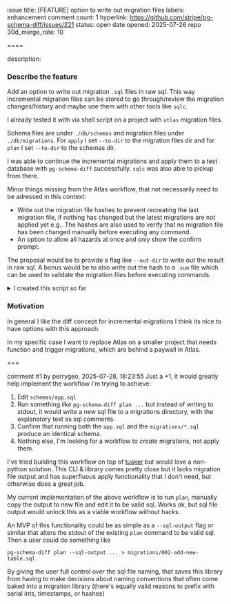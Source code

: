issue title: [FEATURE] option to write out migration files
labels: enhancement
comment count: 1
hyperlink: https://github.com/stripe/pg-schema-diff/issues/221
status: open
date opened: 2025-07-26
repo 30d_merge_rate: 10

====

description:
### Describe the feature
Add an option to write out migration `.sql` files in raw sql. This way incremental migration files can be stored to go through/review the migration changes/history and maybe use them with other tools like `sqlc`.

I already tested it with via shell script on a project with `atlas` migration files.

Schema files are under `./db/schemas` and migration files under `./db/migrations`. For `apply` I set `--to-dir` to the migration files dir and for `plan` I set `--to-dir` to the schemas dir.

I was able to continue the incremental migrations and apply them to a test database with `pg-schema-diff` successfully. `sqlc` was also able to pickup from there.

Minor things missing from the Atlas workflow, that not necessarily need to be adressed in this context:
- Write out the migration file hashes to prevent recreating the last migration file, if nothing has changed but the latest migrations are not applied yet e.g.. The hashes are also used to verify that no migration file has been changed manually before executing any command.
- An option to allow all hazards at once and only show the confirm prompt.

The proposal would be to provide a flag like `--out-dir` to write out the result in raw sql. A bonus would be to also write out the hash to a `.sum` file which can be used to validate the migration files before executing commands.

<details>

<summary><italic>I created this script so far</italic></summary>

```sh
#!/bin/bash

set -e

if [ ! -f ".env" ]; then
    echo "Error: .env file not found!"
    exit 1
fi

set -a
source .env
set +a

if [ $# -eq 0 ]; then
    echo "Runs pg-schema-diff <command> with arguments based on .env"
    echo ""
    echo "Usage:"
    echo "  $0 <command> [additional_args...]"
    echo ""
    echo "Available commands:"
    echo "  apply    Migrate your database to the match the inputted schema (apply the schema to the database)"
    echo "  plan     Generate the diff between two databases and the SQL to get from one to the other"
    exit 1
fi

COMMAND=$1
shift

POSTGRES_DNS=postgres://${DB_USER}:${DB_PASS}@${DB_HOST}/${DB_NAME}

SCHEMAS_DIR=./db/schemas
MIGRATIONS_DIR=./db/migrations

ALLOWED_HAZARDS=ACQUIRES_ACCESS_EXCLUSIVE_LOCK,\
ACQUIRES_SHARE_LOCK,\
ACQUIRES_SHARE_ROW_EXCLUSIVE_LOCK,\
CORRECTNESS,\
DELETES_DATA,\
HAS_UNTRACKABLE_DEPENDENCIES,\
INDEX_BUILD,\
INDEX_DROPPED,\
IMPACTS_DATABASE_PERFORMANCE,\
IS_USER_GENERATED,\
UPGRADING_EXTENSION_VERSION,\
AUTHZ_UPDATE

case $COMMAND in
    "apply")
        pg-schema-diff apply --allow-hazards $ALLOWED_HAZARDS --from-dsn "$POSTGRES_DNS" --to-dir $MIGRATIONS_DIR "$@"
        ;;
    "plan")
        RESULT_FILE=$(date +%Y%m%d%H%M%S).sql
        if output=$(
            pg-schema-diff plan --output-format json --from-dsn "$POSTGRES_DNS" --to-dir $SCHEMAS_DIR "$@" 2>&1
        ); then
            if [ -z "$output" ]; then
                echo "pg-schema-diff output is empty"
                exit 1
            fi

            if output=$(
                echo "$output" | jq -r '
                if (.statements | not) then
                    "Schema matches expected. No plan generated\n" | halt_error(5)
                else
                    empty
                end,

                .statements.[]
                | if .hazards then
                  (.hazards | select(. != null) | map("-- " + .type + ": " + .message) | join("\n")) + "\n"
                else
                  ""
                end
                + "\(.ddl);\n"
                ' 2>&1
            ); then
                echo "$output" | tee "$MIGRATIONS_DIR/$RESULT_FILE"
            else
                exit_code=$?
                echo "$output"
                if [ $exit_code -ne 5 ]; then
                    exit $exit_code
                else
                    exit 0
                fi
            fi
        else
            echo "$output"
            exit 1
        fi
        echo "Added new migration $RESULT_FILE"
        ;;
    *)
        echo "Error: Unknown command '$COMMAND'"
        echo "Available commands: apply, plan"
        exit 1
        ;;
esac
```

</details>


### Motivation
In general I like the diff concept for incremental migrations I think its nice to have options with this approach.

In my specific case I want to replace Atlas on a smaller project that needs function and trigger migrations, which are behind a paywall in Atlas.

===

comment #1 by perrygeo, 2025-07-28, 18:23:55
Just a +1, it would greatly help implement the workflow I'm trying to achieve:

1. Edit `schemas/app.sql`
2. Run something _like_ `pg-schema-diff plan ...` but instead of writing to stdout, it would write a new sql file to a migrations directory, with the explanatory text as sql comments. 
4. Confirm that running both the `app.sql` and the `migrations/*.sql` produce an identical schema.
5. Nothing else, I'm looking for a workflow to *create* migrations, not apply them.

I've tried building this workflow on top of [tusker](https://github.com/bikeshedder/tusker) but would love a non-python solution. This CLI & library comes pretty close but it lacks migration file output and has superfluous apply functionality that I don't need, but otherwise does a great job.

My current implementation of the above workflow is to run `plan`, manually copy the output to new file and edit it to be valid sql. Works ok, but sql file output would unlock this as a viable workflow without hacks. 

An MVP of this functionality could be as simple as a `--sql-output` flag or similar that alters the stdout of the existing `plan` command to be valid sql. Then a user could do something like

```
pg-schema-diff plan --sql-output ... > migrations/002-add-new-table.sql
```

By giving the user full control over the sql file naming, that saves this library from having to make decisions about naming conventions that often come baked into a migration library (there's equally valid reasons to prefix with serial ints, timestamps, or hashes)
